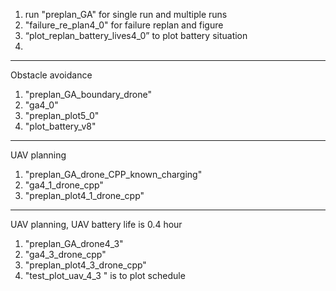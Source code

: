 1. run "preplan_GA" for single run and multiple runs
2. "failure_re_plan4_0" for failure replan and figure
3. “plot_replan_battery_lives4_0” to plot battery situation
4. 
----------------------------------------------------
Obstacle avoidance
1. "preplan_GA_boundary_drone"
2. "ga4_0"
3. "preplan_plot5_0"
4. "plot_battery_v8"


----------------------------------------------------
UAV planning
1. "preplan_GA_drone_CPP_known_charging"
2. "ga4_1_drone_cpp"
3. "preplan_plot4_1_drone_cpp"

----------------------------------------------------
UAV planning, UAV battery life is 0.4 hour
1. "preplan_GA_drone4_3"
2. "ga4_3_drone_cpp"
3. "preplan_plot4_3_drone_cpp"
4. "test_plot_uav_4_3 " is to plot schedule
